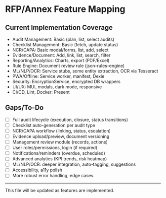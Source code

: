 # RFP/Annex Feature Mapping

## Current Implementation Coverage
- Audit Management: Basic (plan, list, select audits)
- Checklist Management: Basic (fetch, update status)
- NCR/CAPA: Basic modal/forms, list, add, select
- Evidence/Document: Add, link, list, search, filter
- Reporting/Analytics: Charts, export (PDF/Excel)
- Rule Engine: Document review rule (json-rules-engine)
- ML/NLP/OCR: Service stubs, some entity extraction, OCR via Tesseract
- PWA/Offline: Service worker, manifest, Dexie
- Security: EncryptionService, encrypted DB wrappers
- UI/UX: MUI, modals, dark mode, responsive
- CI/CD, Lint, Docker: Present

## Gaps/To-Do
- [ ] Full audit lifecycle (execution, closure, status transitions)
- [ ] Checklist auto-generation per audit type
- [ ] NCR/CAPA workflow (linking, status, escalation)
- [ ] Evidence upload/preview, document versioning
- [ ] Management review module (records, actions)
- [ ] User roles/permissions, login (if required)
- [ ] Notifications/reminders (overdue, scheduled)
- [ ] Advanced analytics (KPI trends, risk heatmap)
- [ ] ML/NLP/OCR: deeper integration, auto-tagging, suggestions
- [ ] Accessibility, a11y polish
- [ ] More robust error handling, edge cases

---
This file will be updated as features are implemented.
